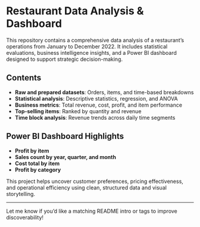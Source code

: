 #  Restaurant Data Analysis & Dashboard

This repository contains a comprehensive data analysis of a restaurant’s operations from January to December 2022. It includes statistical evaluations, business intelligence insights, and a Power BI dashboard designed to support strategic decision-making.

##  Contents

- **Raw and prepared datasets**: Orders, items, and time-based breakdowns  
- **Statistical analysis**: Descriptive statistics, regression, and ANOVA  
- **Business metrics**: Total revenue, cost, profit, and item performance  
- **Top-selling items**: Ranked by quantity and revenue  
- **Time block analysis**: Revenue trends across daily time segments  

##  Power BI Dashboard Highlights

- **Profit by item**  
- **Sales count by year, quarter, and month**  
- **Cost total by item**  
- **Profit by category**

This project helps uncover customer preferences, pricing effectiveness, and operational efficiency using clean, structured data and visual storytelling.

---

Let me know if you’d like a matching README intro or tags to improve discoverability!
